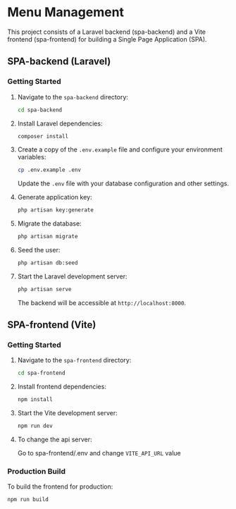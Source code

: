 # Menu Management

This project consists of a Laravel backend (spa-backend) and a Vite frontend (spa-frontend) for building a Single Page Application (SPA).

## SPA-backend (Laravel)

### Getting Started

1. Navigate to the `spa-backend` directory:

    ```bash
    cd spa-backend
    ```

2. Install Laravel dependencies:

    ```bash
    composer install
    ```

3. Create a copy of the `.env.example` file and configure your environment variables:

    ```bash
    cp .env.example .env
    ```

    Update the `.env` file with your database configuration and other settings.

4. Generate application key:

    ```bash
    php artisan key:generate
    ```

5. Migrate the database:

    ```bash
    php artisan migrate
    ```
6. Seed the user:

    ```bash
    php artisan db:seed
    ```

7. Start the Laravel development server:

    ```bash
    php artisan serve
    ```

    The backend will be accessible at `http://localhost:8000`.

## SPA-frontend (Vite)

### Getting Started

1. Navigate to the `spa-frontend` directory:

    ```bash
    cd spa-frontend
    ```

2. Install frontend dependencies:

    ```bash
    npm install
    ```

3. Start the Vite development server:

    ```bash
    npm run dev
    ```

3. To change the api server:

    Go to spa-frontend/.env and change `VITE_API_URL` value

### Production Build

To build the frontend for production:

```bash
npm run build